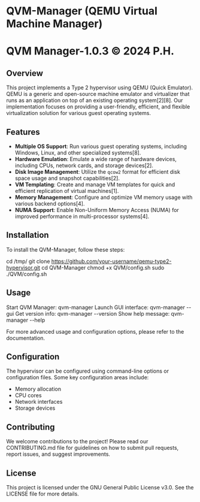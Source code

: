 # QVM-Manager (QEMU Virtual Machine Manager)

# QVM Manager-1.0.3 © 2024 P.H.

## Overview

This project implements a Type 2 hypervisor using QEMU (Quick Emulator). QEMU is a generic and open-source machine emulator and virtualizer that runs as an application on top of an existing operating system[2][8]. Our implementation focuses on providing a user-friendly, efficient, and flexible virtualization solution for various guest operating systems.

## Features

- **Multiple OS Support**: Run various guest operating systems, including Windows, Linux, and other specialized systems[8].
- **Hardware Emulation**: Emulate a wide range of hardware devices, including CPUs, network cards, and storage devices[2].
- **Disk Image Management**: Utilize the `qcow2` format for efficient disk space usage and snapshot capabilities[2].
- **VM Templating**: Create and manage VM templates for quick and efficient replication of virtual machines[1].
- **Memory Management**: Configure and optimize VM memory usage with various backend options[4].
- **NUMA Support**: Enable Non-Uniform Memory Access (NUMA) for improved performance in multi-processor systems[4].

## Installation

To install the QVM-Manager, follow these steps:

cd /tmp/
git clone https://github.com/your-username/qemu-type2-hypervisor.git
cd QVM-Manager
chmod +x QVM/config.sh
sudo ./QVM/config.sh

## Usage

Start QVM Manager:    qvm-manager
Launch GUI interface: qvm-manager --gui
Get version info:     qvm-manager --version
Show help message:    qvm-manager --help


For more advanced usage and configuration options, please refer to the documentation.

## Configuration

The hypervisor can be configured using command-line options or configuration files. Some key configuration areas include:

- Memory allocation
- CPU cores
- Network interfaces
- Storage devices

## Contributing

We welcome contributions to the project! Please read our CONTRIBUTING.md file for guidelines on how to submit pull requests, report issues, and suggest improvements.

## License

This project is licensed under the GNU General Public License v3.0. See the LICENSE file for more details.
